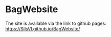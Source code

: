 # BagWebsite
The site is available via the link to github pages: https://SilsVl.github.io/BagWebsite/
